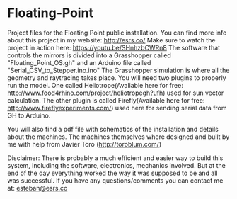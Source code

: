 # Floating-Point
Project files for the Floating Point public installation.
You can find more info about this project in my website: http://esrs.co/
Make sure to watch the project in action here: https://youtu.be/SHnhzbCWRn8
The software that controls the mirrors is divided into a Grasshopper called "Floating_Point_OS.gh" and an Arduino file called "Serial_CSV_to_Stepper.ino.ino"
The Grasshopper simulation is where all the geometry and raytracing takes place. You will need two plugins to properly run the model. One called Heliotrope(Avaliable here for free: http://www.food4rhino.com/project/heliotropegh?ufh) used for sun vector calculation.
The other plugin is called Firefly(Available here for free: http://www.fireflyexperiments.com/) used here for sending serial data from GH to Arduino.

You will also find a pdf file with schematics of the installation and details about the machines. The machines themselves where designed and built by me with help from Javier Toro (http://toroblum.com/)

Disclaimer:
There is probably a much efficient and easier way to build this system, including the software, electronics, mechanics involved. But at the end of the day everything worked the way it was supposed to be and all was successful. If you have any questions/comments you can contact me at: esteban@esrs.co
